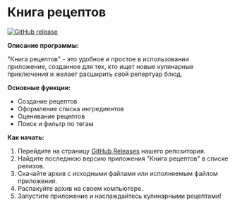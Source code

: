 # Книга рецептов

[![GitHub release](https://img.shields.io/github/release/PI21b-group-dynamics/recipe-book.svg)](https://github.com/PI21b-group-dynamics/recipe-book/releases)

**Описание программы:**

"Книга рецептов" - это удобное и простое в использовании приложение, созданное для тех, кто ищет новые кулинарные приключения и желает расширить свой репертуар блюд.

**Основные функции:**

- Создание рецептов
- Оформление списка ингредиентов
- Оценивание рецептов
- Поиск и фильтр по тегам

**Как начать:**

1. Перейдите на страницу [GitHub Releases](https://github.com/PI21b-group-dynamics/recipe-book/releases) нашего репозитория.
2. Найдите последнюю версию приложения "Книга рецептов" в списке релизов.
3. Скачайте архив с исходными файлами или исполняемым файлом приложения.
4. Распакуйте архив на своем компьютере.
5. Запустите приложение и наслаждайтесь кулинарными рецептами!

